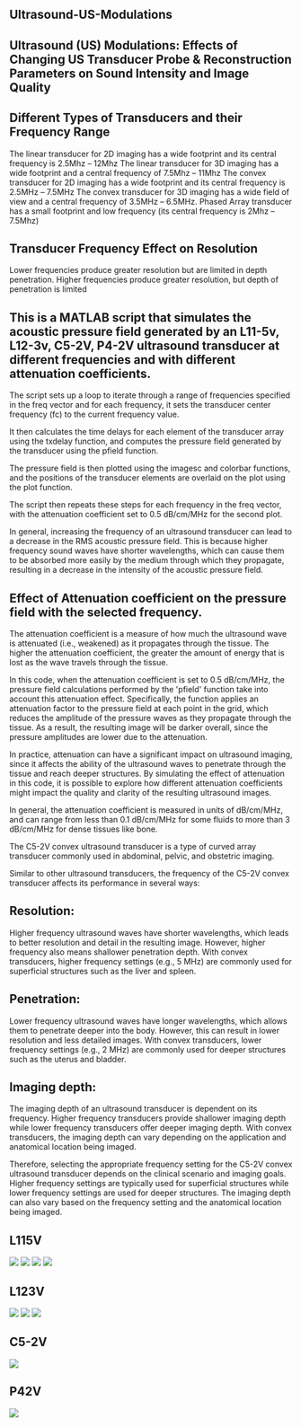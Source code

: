 ## Ultrasound-US-Modulations

## Ultrasound (US) Modulations: Effects of Changing US Transducer Probe &amp; Reconstruction Parameters on Sound Intensity and Image Quality
## Different Types of Transducers and their Frequency Range
The linear transducer for 2D imaging has a wide footprint and its central frequency is 2.5Mhz – 12Mhz
The linear transducer for 3D imaging has a wide footprint and a central frequency of 7.5Mhz – 11Mhz
The convex transducer for 2D imaging has a wide footprint and its central frequency is 2.5MHz – 7.5MHz
The convex transducer for 3D imaging has a wide field of view and a central frequency of 3.5MHz – 6.5MHz.
Phased Array transducer has a small footprint and low frequency (its central frequency is 2Mhz – 7.5Mhz)

## Transducer Frequency Effect on Resolution
Lower frequencies produce greater resolution but are limited in depth penetration.
Higher frequencies produce greater resolution, but depth of penetration is limited

## This is a MATLAB script that simulates the acoustic pressure field generated by an L11-5v, L12-3v, C5-2V, P4-2V ultrasound  transducer at different frequencies and with different attenuation coefficients.

The script sets up a loop to iterate through a range of frequencies specified in the freq vector and for each frequency, it sets the transducer center frequency (fc) to the current frequency value.

It then calculates the time delays for each element of the transducer array using the txdelay function, and computes the pressure field generated by the transducer using the pfield function.

The pressure field is then plotted using the imagesc and colorbar functions,  and the positions of the transducer elements are  overlaid on the plot using the plot function.

The script then repeats these steps for each frequency in the freq vector, with the attenuation coefficient set to 0.5 dB/cm/MHz for the second plot.

In general, increasing the frequency of an ultrasound transducer can lead to a decrease in the RMS acoustic pressure field. This is because higher frequency sound waves have shorter wavelengths, which can cause them to be absorbed more easily  by the medium through which they propagate, resulting in a decrease in the intensity of the acoustic pressure field. 

## Effect of Attenuation coefficient on the pressure field with the selected frequency.

The attenuation coefficient is a measure of how much the ultrasound wave is attenuated (i.e., weakened) as it propagates through the tissue. The higher the attenuation coefficient, the greater the amount of energy that  is lost as the wave travels through the tissue.

In this code, when the attenuation coefficient is set to 0.5 dB/cm/MHz, the pressure field calculations performed by the 'pfield' function take into account this attenuation effect. Specifically, the function applies an attenuation factor to the pressure field at each point in the grid, which reduces the amplitude of the pressure waves as they propagate through the tissue. As a result, the resulting image will be darker overall, since the pressure amplitudes are lower due to the attenuation.

In practice, attenuation can have a significant impact on ultrasound imaging, since it affects the ability of the ultrasound waves to penetrate through the tissue and reach deeper structures. By simulating the effect of attenuation in this code, it is possible to explore how different attenuation coefficients might impact the quality and clarity of the resulting ultrasound images.

In general, the attenuation coefficient is measured in units of dB/cm/MHz, and can range from less than 0.1 dB/cm/MHz for some fluids to more than 3 dB/cm/MHz for dense tissues like bone.

The C5-2V convex ultrasound transducer is a type of curved array transducer commonly used in abdominal, pelvic, and obstetric imaging.

Similar to other ultrasound transducers, the frequency of the C5-2V convex transducer affects its performance in several ways:

## Resolution: 
Higher frequency ultrasound waves have shorter wavelengths, which leads to better resolution and detail in the resulting image. However, higher frequency also means shallower penetration depth. With convex transducers, higher frequency settings (e.g., 5 MHz) are commonly used for superficial structures such as the liver and spleen.

## Penetration: 
Lower frequency ultrasound waves have longer wavelengths, which allows them to penetrate deeper into the body. However, this can result in lower resolution and less detailed images. With convex transducers, lower frequency settings (e.g., 2 MHz) are commonly used for deeper structures such as the uterus and bladder.

## Imaging depth:
The imaging depth of an ultrasound transducer is dependent on its frequency. Higher frequency transducers provide shallower imaging depth while lower frequency transducers offer deeper imaging depth. With convex transducers, the imaging depth can vary depending on the application and anatomical location being imaged.

Therefore, selecting the appropriate frequency setting for the C5-2V convex ultrasound transducer depends on the clinical scenario and imaging goals. Higher frequency settings are typically used for superficial structures while lower frequency settings are used for deeper structures. The imaging depth can also vary based on the frequency setting and the anatomical location being imaged.

## L115V
![](/L115V/0.1/all.gif)
![](/L115V/0.5/all.gif)
![](/L115V/1.5/all.gif)
![](/L115V/2.5/all.gif)

## L123V
![](/L123V/0.3/all.gif)
![](/L123V/1.5/all.gif)
![](/L123V/3/all.gif)

## C5-2V
![](/C5-2V/no_att/all.gif)

## P42V
![](/P42V/no_att.all.gif)

